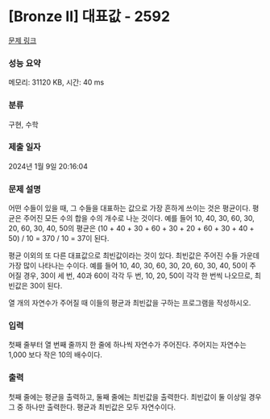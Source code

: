 # [Bronze II] 대표값 - 2592 

[문제 링크](https://www.acmicpc.net/problem/2592) 

### 성능 요약

메모리: 31120 KB, 시간: 40 ms

### 분류

구현, 수학

### 제출 일자

2024년 1월 9일 20:16:04

### 문제 설명

<p>어떤 수들이 있을 때, 그 수들을 대표하는 값으로 가장 흔하게 쓰이는 것은 평균이다. 평균은 주어진 모든 수의 합을 수의 개수로 나눈 것이다. 예를 들어 10, 40, 30, 60, 30, 20, 60, 30, 40, 50의 평균은 (10 + 40 + 30 + 60 + 30 + 20 + 60 + 30 + 40 + 50) / 10 = 370 / 10 = 37이 된다.</p>

<p>평균 이외의 또 다른 대표값으로 최빈값이라는 것이 있다. 최빈값은 주어진 수들 가운데 가장 많이 나타나는 수이다. 예를 들어 10, 40, 30, 60, 30, 20, 60, 30, 40, 50이 주어질 경우, 30이 세 번, 40과 60이 각각 두 번, 10, 20, 50이 각각 한 번씩 나오므로, 최빈값은 30이 된다.</p>

<p>열 개의 자연수가 주어질 때 이들의 평균과 최빈값을 구하는 프로그램을 작성하시오.</p>

### 입력 

 <p>첫째 줄부터 열 번째 줄까지 한 줄에 하나씩 자연수가 주어진다. 주어지는 자연수는 1,000 보다 작은 10의 배수이다.</p>

### 출력 

 <p>첫째 줄에는 평균을 출력하고, 둘째 줄에는 최빈값을 출력한다. 최빈값이 둘 이상일 경우 그 중 하나만 출력한다. 평균과 최빈값은 모두 자연수이다.</p>

